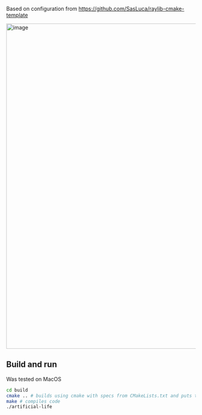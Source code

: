 Based on configuration from https://github.com/SasLuca/raylib-cmake-template

<a href="https://www.youtube.com/watch?v=NyV3he_dnt0">
  <img width="864" alt="image" src="https://github.com/user-attachments/assets/006b2e0e-828f-4648-81ed-6d443bf4c4b1" />
</a>

## Build and run

Was tested on MacOS

```sh
cd build
cmake .. # builds using cmake with specs from CMakeLists.txt and puts the output in build folder
make # compiles code
./artificial-life
```
